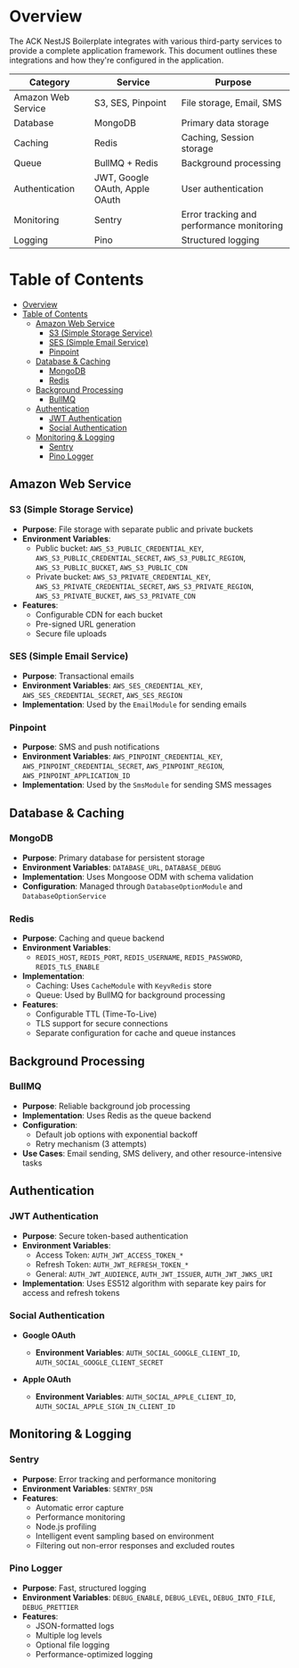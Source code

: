 # Overview

The ACK NestJS Boilerplate integrates with various third-party services to provide a complete application framework. This document outlines these integrations and how they're configured in the application.

| Category | Service | Purpose |
|----------|---------|---------|
| Amazon Web Service | S3, SES, Pinpoint | File storage, Email, SMS |
| Database | MongoDB | Primary data storage |
| Caching | Redis | Caching, Session storage |
| Queue | BullMQ + Redis | Background processing |
| Authentication | JWT, Google OAuth, Apple OAuth | User authentication |
| Monitoring | Sentry | Error tracking and performance monitoring |
| Logging | Pino | Structured logging |


# Table of Contents
- [Overview](#overview)
- [Table of Contents](#table-of-contents)
  - [Amazon Web Service](#amazon-web-service)
    - [S3 (Simple Storage Service)](#s3-simple-storage-service)
    - [SES (Simple Email Service)](#ses-simple-email-service)
    - [Pinpoint](#pinpoint)
  - [Database \& Caching](#database--caching)
    - [MongoDB](#mongodb)
    - [Redis](#redis)
  - [Background Processing](#background-processing)
    - [BullMQ](#bullmq)
  - [Authentication](#authentication)
    - [JWT Authentication](#jwt-authentication)
    - [Social Authentication](#social-authentication)
  - [Monitoring \& Logging](#monitoring--logging)
    - [Sentry](#sentry)
    - [Pino Logger](#pino-logger)


## Amazon Web Service

### S3 (Simple Storage Service)
- **Purpose**: File storage with separate public and private buckets
- **Environment Variables**:
  - Public bucket: `AWS_S3_PUBLIC_CREDENTIAL_KEY`, `AWS_S3_PUBLIC_CREDENTIAL_SECRET`, `AWS_S3_PUBLIC_REGION`, `AWS_S3_PUBLIC_BUCKET`, `AWS_S3_PUBLIC_CDN`
  - Private bucket: `AWS_S3_PRIVATE_CREDENTIAL_KEY`, `AWS_S3_PRIVATE_CREDENTIAL_SECRET`, `AWS_S3_PRIVATE_REGION`, `AWS_S3_PRIVATE_BUCKET`, `AWS_S3_PRIVATE_CDN`
- **Features**:
  - Configurable CDN for each bucket
  - Pre-signed URL generation
  - Secure file uploads

### SES (Simple Email Service)
- **Purpose**: Transactional emails
- **Environment Variables**: `AWS_SES_CREDENTIAL_KEY`, `AWS_SES_CREDENTIAL_SECRET`, `AWS_SES_REGION`
- **Implementation**: Used by the `EmailModule` for sending emails

### Pinpoint
- **Purpose**: SMS and push notifications
- **Environment Variables**: `AWS_PINPOINT_CREDENTIAL_KEY`, `AWS_PINPOINT_CREDENTIAL_SECRET`, `AWS_PINPOINT_REGION`, `AWS_PINPOINT_APPLICATION_ID`
- **Implementation**: Used by the `SmsModule` for sending SMS messages

## Database & Caching

### MongoDB
- **Purpose**: Primary database for persistent storage
- **Environment Variables**: `DATABASE_URL`, `DATABASE_DEBUG`
- **Implementation**: Uses Mongoose ODM with schema validation
- **Configuration**: Managed through `DatabaseOptionModule` and `DatabaseOptionService`

### Redis
- **Purpose**: Caching and queue backend
- **Environment Variables**: 
  - `REDIS_HOST`, `REDIS_PORT`, `REDIS_USERNAME`, `REDIS_PASSWORD`, `REDIS_TLS_ENABLE`
- **Implementation**:
  - Caching: Uses `CacheModule` with `KeyvRedis` store
  - Queue: Used by BullMQ for background processing
- **Features**:
  - Configurable TTL (Time-To-Live)
  - TLS support for secure connections
  - Separate configuration for cache and queue instances

## Background Processing

### BullMQ
- **Purpose**: Reliable background job processing
- **Implementation**: Uses Redis as the queue backend
- **Configuration**: 
  - Default job options with exponential backoff
  - Retry mechanism (3 attempts)
- **Use Cases**: Email sending, SMS delivery, and other resource-intensive tasks

## Authentication

### JWT Authentication
- **Purpose**: Secure token-based authentication
- **Environment Variables**: 
  - Access Token: `AUTH_JWT_ACCESS_TOKEN_*`
  - Refresh Token: `AUTH_JWT_REFRESH_TOKEN_*`
  - General: `AUTH_JWT_AUDIENCE`, `AUTH_JWT_ISSUER`, `AUTH_JWT_JWKS_URI`
- **Implementation**: Uses ES512 algorithm with separate key pairs for access and refresh tokens

### Social Authentication
- **Google OAuth**
  - **Environment Variables**: `AUTH_SOCIAL_GOOGLE_CLIENT_ID`, `AUTH_SOCIAL_GOOGLE_CLIENT_SECRET`

- **Apple OAuth**
  - **Environment Variables**: `AUTH_SOCIAL_APPLE_CLIENT_ID`, `AUTH_SOCIAL_APPLE_SIGN_IN_CLIENT_ID`

## Monitoring & Logging

### Sentry
- **Purpose**: Error tracking and performance monitoring
- **Environment Variables**: `SENTRY_DSN`
- **Features**:
  - Automatic error capture
  - Performance monitoring
  - Node.js profiling
  - Intelligent event sampling based on environment
  - Filtering out non-error responses and excluded routes

### Pino Logger
- **Purpose**: Fast, structured logging
- **Environment Variables**: `DEBUG_ENABLE`, `DEBUG_LEVEL`, `DEBUG_INTO_FILE`, `DEBUG_PRETTIER`
- **Features**:
  - JSON-formatted logs
  - Multiple log levels
  - Optional file logging
  - Performance-optimized logging

